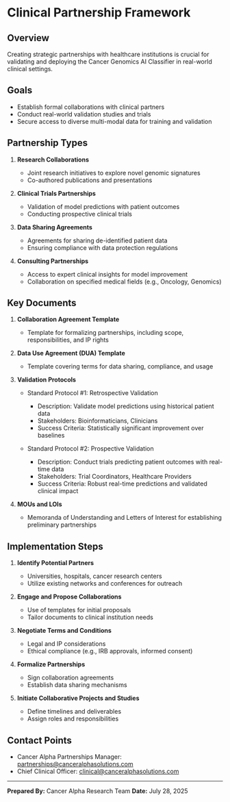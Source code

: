 # Clinical Partnership Framework

## Overview
Creating strategic partnerships with healthcare institutions is crucial for validating and deploying the Cancer Genomics AI Classifier in real-world clinical settings.

## Goals
- Establish formal collaborations with clinical partners
- Conduct real-world validation studies and trials
- Secure access to diverse multi-modal data for training and validation

## Partnership Types
1. **Research Collaborations**
   - Joint research initiatives to explore novel genomic signatures
   - Co-authored publications and presentations

2. **Clinical Trials Partnerships**
   - Validation of model predictions with patient outcomes
   - Conducting prospective clinical trials

3. **Data Sharing Agreements**
   - Agreements for sharing de-identified patient data
   - Ensuring compliance with data protection regulations

4. **Consulting Partnerships**
   - Access to expert clinical insights for model improvement
   - Collaboration on specified medical fields (e.g., Oncology, Genomics)

## Key Documents
1. **Collaboration Agreement Template**
   - Template for formalizing partnerships, including scope, responsibilities, and IP rights

2. **Data Use Agreement (DUA) Template**
   - Template covering terms for data sharing, compliance, and usage

3. **Validation Protocols**
   - Standard Protocol #1: Retrospective Validation 
      - Description: Validate model predictions using historical patient data
      - Stakeholders: Bioinformaticians, Clinicians
      - Success Criteria: Statistically significant improvement over baselines

   - Standard Protocol #2: Prospective Validation
      - Description: Conduct trials predicting patient outcomes with real-time data
      - Stakeholders: Trial Coordinators, Healthcare Providers
      - Success Criteria: Robust real-time predictions and validated clinical impact

4. **MOUs and LOIs**
   - Memoranda of Understanding and Letters of Interest for establishing preliminary partnerships

## Implementation Steps
1. **Identify Potential Partners**
    - Universities, hospitals, cancer research centers
    - Utilize existing networks and conferences for outreach

2. **Engage and Propose Collaborations**
    - Use of templates for initial proposals
    - Tailor documents to clinical institution needs

3. **Negotiate Terms and Conditions**
    - Legal and IP considerations
    - Ethical compliance (e.g., IRB approvals, informed consent)

4. **Formalize Partnerships**
    - Sign collaboration agreements
    - Establish data sharing mechanisms

5. **Initiate Collaborative Projects and Studies**
    - Define timelines and deliverables
    - Assign roles and responsibilities

## Contact Points
- Cancer Alpha Partnerships Manager: partnerships@canceralphasolutions.com
- Chief Clinical Officer: clinical@canceralphasolutions.com

---
**Prepared By:** Cancer Alpha Research Team
**Date:** July 28, 2025
